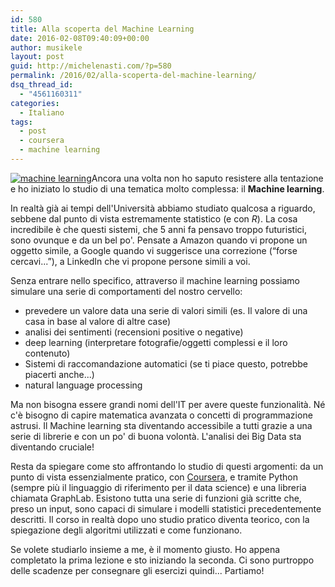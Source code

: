 ```yaml
---
id: 580
title: Alla scoperta del Machine Learning
date: 2016-02-08T09:40:09+00:00
author: musikele
layout: post
guid: http://michelenasti.com/?p=580
permalink: /2016/02/alla-scoperta-del-machine-learning/
dsq_thread_id:
  - "4561160311"
categories:
  - Italiano
tags:
  - post
  - coursera
  - machine learning
---
```

<a href="https://i2.wp.com/michelenasti.com/wp-content/uploads/2016/02/machine-learning-e1454919682147.png" rel="attachment wp-att-582"><img class="size-full wp-image-582 aligncenter" src="https://i2.wp.com/michelenasti.com/wp-content/uploads/2016/02/machine-learning-e1454919682147.png?fit=620%2C547" alt="machine learning" srcset="https://i2.wp.com/michelenasti.com/wp-content/uploads/2016/02/machine-learning-e1454919682147.png?w=620 620w, https://i2.wp.com/michelenasti.com/wp-content/uploads/2016/02/machine-learning-e1454919682147.png?resize=300%2C265 300w" sizes="(max-width: 620px) 100vw, 620px" data-recalc-dims="1" /></a>Ancora una volta non ho saputo resistere alla tentazione e ho iniziato lo studio di una tematica molto complessa: il **Machine learning**.

In realtà già ai tempi dell'Università abbiamo studiato qualcosa a riguardo, sebbene dal punto di vista estremamente statistico (e con _R_). La cosa incredibile è che questi sistemi, che 5 anni fa pensavo troppo futuristici, sono ovunque e da un bel po'. Pensate a Amazon quando vi propone un oggetto simile, a Google quando vi suggerisce una correzione (&#8220;forse cercavi...&#8221;), a LinkedIn che vi propone persone simili a voi.

Senza entrare nello specifico, attraverso il machine learning possiamo simulare una serie di comportamenti del nostro cervello:

  * prevedere un valore data una serie di valori simili (es. Il valore di una casa in base al valore di altre case)
  * analisi dei sentimenti (recensioni positive o negative)
  * deep learning (interpretare fotografie/oggetti complessi e il loro contenuto)
  * Sistemi di raccomandazione automatici (se ti piace questo, potrebbe piacerti anche...)
  * natural language processing

Ma non bisogna essere grandi nomi dell'IT per avere queste funzionalità. Né c'è bisogno di capire matematica avanzata o concetti di programmazione astrusi. Il Machine learning sta diventando accessibile a tutti grazie a una serie di librerie e con un po' di buona volontà. L'analisi dei Big Data sta diventando cruciale!

Resta da spiegare come sto affrontando lo studio di questi argomenti: da un punto di vista essenzialmente pratico, con [Coursera](https://www.coursera.org/learn/ml-foundations/home/welcome), e tramite Python (sempre più il linguaggio di riferimento per il data science) e una libreria chiamata GraphLab. Esistono tutta una serie di funzioni già scritte che, preso un input, sono capaci di simulare i modelli statistici precedentemente descritti. Il corso in realtà dopo uno studio pratico diventa teorico, con la spiegazione degli algoritmi utilizzati e come funzionano.

Se volete studiarlo insieme a me, è il momento giusto. Ho appena completato la prima lezione e sto iniziando la seconda. Ci sono purtroppo delle scadenze per consegnare gli esercizi quindi... Partiamo!